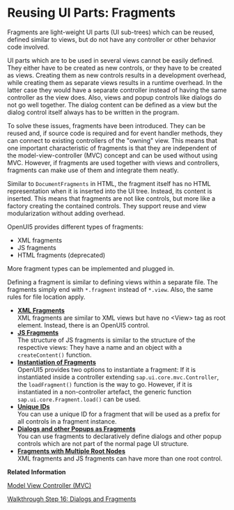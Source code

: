 <!-- loio36a5b130076e4b4aac2c27eebf324909 -->

# Reusing UI Parts: Fragments

Fragments are light-weight UI parts \(UI sub-trees\) which can be reused, defined similar to views, but do not have any controller or other behavior code involved.

UI parts which are to be used in several views cannot be easily defined. They either have to be created as new controls, or they have to be created as views. Creating them as new controls results in a development overhead, while creating them as separate views results in a runtime overhead. In the latter case they would have a separate controller instead of having the same controller as the view does. Also, views and popup controls like dialogs do not go well together. The dialog content can be defined as a view but the dialog control itself always has to be written in the program.

To solve these issues, fragments have been introduced. They can be reused and, if source code is required and for event handler methods, they can connect to existing controllers of the "owning" view. This means that one important characteristic of fragments is that they are independent of the model-view-controller \(MVC\) concept and can be used without using MVC. However, if fragments are used together with views and controllers, fragments can make use of them and integrate them neatly.

Similar to `DocumentFragments` in HTML, the fragment itself has no HTML representation when it is inserted into the UI tree. Instead, its content is inserted. This means that fragments are not like controls, but more like a factory creating the contained controls. They support reuse and view modularization without adding overhead.

OpenUI5 provides different types of fragments:

-   XML fragments
-   JS fragments
-   HTML fragments \(deprecated\)

More fragment types can be implemented and plugged in.

Defining a fragment is similar to defining views within a separate file. The fragments simply end with `*.fragment` instead of `*.view`. Also, the same rules for file location apply.

-   **[XML Fragments](xml-fragments-2c677b5.md " XML fragments are similar to XML views but have no <View> tag as root element. Instead, there is an OpenUI5 control.")**  
 XML fragments are similar to XML views but have no <View\> tag as root element. Instead, there is an OpenUI5 control.
-   **[JS Fragments](js-fragments-9c06982.md "The structure of JS fragments is similar to the structure of the respective views:
		They have a name and an object with a createContent() function.")**  
The structure of JS fragments is similar to the structure of the respective views: They have a name and an object with a `createContent()` function.
-   **[Instantiation of Fragments](instantiation-of-fragments-04129b2.md "OpenUI5 provides two options to instantiate a fragment: If it is instantiated
		inside a controller extending sap.ui.core.mvc.Controller, the  loadFragment() function is the way to go.
		However, if it is instantiated in a non-controller artefact, the generic function sap.ui.core.Fragment.load() can be
		used.")**  
OpenUI5 provides two options to instantiate a fragment: If it is instantiated inside a controller extending `sap.ui.core.mvc.Controller`, the `loadFragment()` function is the way to go. However, if it is instantiated in a non-controller artefact, the generic function `sap.ui.core.Fragment.load()` can be used.
-   **[Unique IDs](unique-ids-5da591c.md "You can use a unique ID for a fragment that will be used as a prefix for all controls in
		a fragment instance.")**  
You can use a unique ID for a fragment that will be used as a prefix for all controls in a fragment instance.
-   **[Dialogs and other Popups as Fragments](dialogs-and-other-popups-as-fragments-448c641.md "You can use fragments to declaratively define dialogs and other popup controls which are
		not part of the normal page UI structure.")**  
You can use fragments to declaratively define dialogs and other popup controls which are not part of the normal page UI structure.
-   **[Fragments with Multiple Root Nodes](fragments-with-multiple-root-nodes-23b9c77.md "XML fragments and JS fragments can have more than one root control.")**  
XML fragments and JS fragments can have more than one root control.

**Related Information**  


[Model View Controller \(MVC\)](model-view-controller-mvc-91f2334.md "The Model View Controller (MVC) concept is used in OpenUI5 to separate the representation of information from the user interaction. This separation facilitates development and the changing of parts independently.")

[Walkthrough Step 16: Dialogs and Fragments](../03_Get-Started/step-16-dialogs-and-fragments-4da7298.md "In this step, we will take a closer look at another element which can be used to assemble views: the fragment.")

